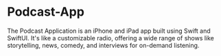 # Podcast-App
 The Podcast Application is an iPhone and iPad app built using Swift and SwiftUI. It's like a customizable radio, offering a wide range of shows like storytelling, news, comedy, and interviews for on-demand listening.
